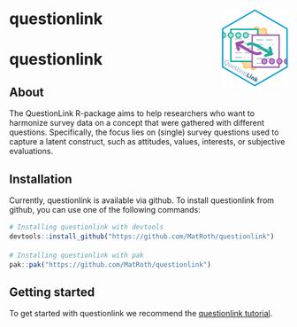 # questionlink <a href="https://matroth.github.io/questionlink/"><img src="man/figures/logo.png" align="right" height="139" alt="questionlink website" /></a>
# questionlink

## About

The QuestionLink R-package aims to help researchers who want to harmonize survey data on a concept that were gathered with different questions. Specifically, the focus lies on (single) survey questions used to capture a latent construct, such as attitudes, values, interests, or subjective evaluations.

## Installation

Currently, questionlink is available via github.
To install questionlink from github, you can use one of the following commands:

``` r
# Installing questionlink with devtools
devtools::install_github("https://github.com/MatRoth/questionlink")

# Installing questionlink with pak
pak::pak("https://github.com/MatRoth/questionlink")
``` 

## Getting started

To get started with questionlink we recommend the [questionlink tutorial](https://matroth.github.io/questionlink/articles/questionlink_tutorial.html). 

